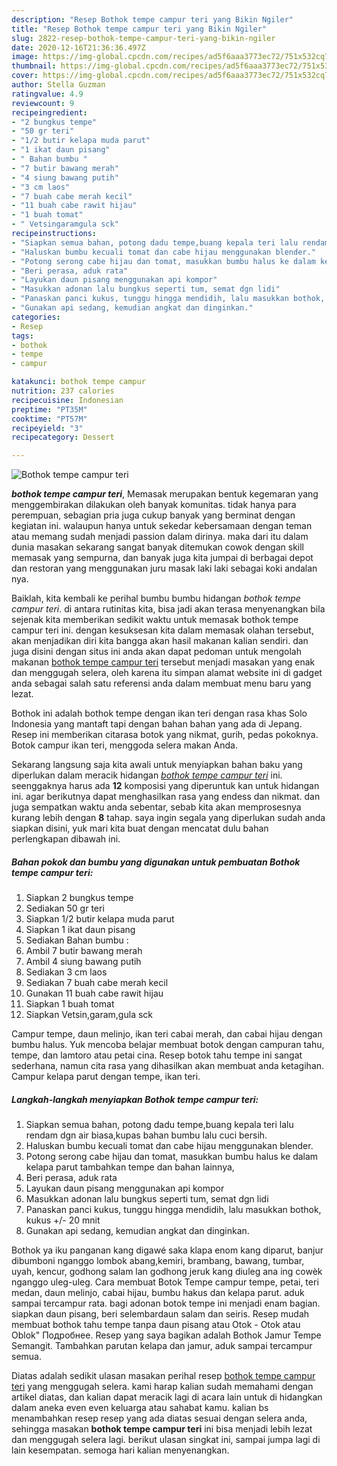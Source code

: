 ```yaml
---
description: "Resep Bothok tempe campur teri yang Bikin Ngiler"
title: "Resep Bothok tempe campur teri yang Bikin Ngiler"
slug: 2822-resep-bothok-tempe-campur-teri-yang-bikin-ngiler
date: 2020-12-16T21:36:36.497Z
image: https://img-global.cpcdn.com/recipes/ad5f6aaa3773ec72/751x532cq70/bothok-tempe-campur-teri-foto-resep-utama.jpg
thumbnail: https://img-global.cpcdn.com/recipes/ad5f6aaa3773ec72/751x532cq70/bothok-tempe-campur-teri-foto-resep-utama.jpg
cover: https://img-global.cpcdn.com/recipes/ad5f6aaa3773ec72/751x532cq70/bothok-tempe-campur-teri-foto-resep-utama.jpg
author: Stella Guzman
ratingvalue: 4.9
reviewcount: 9
recipeingredient:
- "2 bungkus tempe"
- "50 gr teri"
- "1/2 butir kelapa muda parut"
- "1 ikat daun pisang"
- " Bahan bumbu "
- "7 butir bawang merah"
- "4 siung bawang putih"
- "3 cm laos"
- "7 buah cabe merah kecil"
- "11 buah cabe rawit hijau"
- "1 buah tomat"
- " Vetsingaramgula sck"
recipeinstructions:
- "Siapkan semua bahan, potong dadu tempe,buang kepala teri lalu rendam dgn air biasa,kupas bahan bumbu lalu cuci bersih."
- "Haluskan bumbu kecuali tomat dan cabe hijau menggunakan blender."
- "Potong serong cabe hijau dan tomat, masukkan bumbu halus ke dalam kelapa parut tambahkan tempe dan bahan lainnya,"
- "Beri perasa, aduk rata"
- "Layukan daun pisang menggunakan api kompor"
- "Masukkan adonan lalu bungkus seperti tum, semat dgn lidi"
- "Panaskan panci kukus, tunggu hingga mendidih, lalu masukkan bothok, kukus +/- 20 mnit"
- "Gunakan api sedang, kemudian angkat dan dinginkan."
categories:
- Resep
tags:
- bothok
- tempe
- campur

katakunci: bothok tempe campur 
nutrition: 237 calories
recipecuisine: Indonesian
preptime: "PT35M"
cooktime: "PT57M"
recipeyield: "3"
recipecategory: Dessert

---
```



![Bothok tempe campur teri](https://img-global.cpcdn.com/recipes/ad5f6aaa3773ec72/751x532cq70/bothok-tempe-campur-teri-foto-resep-utama.jpg)

<b><i>bothok tempe campur teri</i></b>, Memasak merupakan bentuk kegemaran yang menggembirakan dilakukan oleh banyak komunitas. tidak hanya para perempuan, sebagian pria juga cukup banyak yang berminat dengan kegiatan ini. walaupun hanya untuk sekedar kebersamaan dengan teman atau memang sudah menjadi passion dalam dirinya. maka dari itu dalam dunia masakan sekarang sangat banyak ditemukan cowok dengan skill memasak yang sempurna, dan banyak juga kita jumpai di berbagai depot dan restoran yang menggunakan juru masak laki laki sebagai koki andalan nya.

Baiklah, kita kembali ke perihal bumbu bumbu hidangan <i>bothok tempe campur teri</i>. di antara rutinitas kita, bisa jadi akan terasa menyenangkan bila sejenak kita memberikan sedikit waktu untuk memasak bothok tempe campur teri ini. dengan kesuksesan kita dalam memasak olahan tersebut, akan menjadikan diri kita bangga akan hasil makanan kalian sendiri. dan juga disini dengan situs ini anda akan dapat pedoman untuk mengolah makanan <u>bothok tempe campur teri</u> tersebut menjadi masakan yang enak dan menggugah selera, oleh karena itu simpan alamat website ini di gadget anda sebagai salah satu referensi anda dalam membuat menu baru yang lezat.

Bothok ini adalah bothok tempe dengan ikan teri dengan rasa khas Solo Indonesia yang mantaft tapi dengan bahan bahan yang ada di Jepang. Resep ini memberikan citarasa botok yang nikmat, gurih, pedas pokoknya. Botok campur ikan teri, menggoda selera makan Anda.


Sekarang langsung saja kita awali untuk menyiapkan bahan baku yang diperlukan dalam meracik hidangan <u><i>bothok tempe campur teri</i></u> ini. seenggaknya harus ada <b>12</b> komposisi yang diperuntuk kan untuk hidangan ini. agar berikutnya dapat menghasilkan rasa yang endess dan nikmat. dan juga sempatkan waktu anda sebentar, sebab kita akan memprosesnya kurang lebih dengan <b>8</b> tahap. saya ingin segala yang diperlukan sudah anda siapkan disini, yuk mari kita buat dengan mencatat dulu bahan perlengkapan dibawah ini.

<!--inarticleads1-->

##### Bahan pokok dan bumbu yang digunakan untuk pembuatan Bothok tempe campur teri:

1. Siapkan 2 bungkus tempe
1. Sediakan 50 gr teri
1. Siapkan 1/2 butir kelapa muda parut
1. Siapkan 1 ikat daun pisang
1. Sediakan  Bahan bumbu :
1. Ambil 7 butir bawang merah
1. Ambil 4 siung bawang putih
1. Sediakan 3 cm laos
1. Sediakan 7 buah cabe merah kecil
1. Gunakan 11 buah cabe rawit hijau
1. Siapkan 1 buah tomat
1. Siapkan  Vetsin,garam,gula sck


Campur tempe, daun melinjo, ikan teri cabai merah, dan cabai hijau dengan bumbu halus. Yuk mencoba belajar membuat botok dengan campuran tahu, tempe, dan lamtoro atau petai cina. Resep botok tahu tempe ini sangat sederhana, namun cita rasa yang dihasilkan akan membuat anda ketagihan. Campur kelapa parut dengan tempe, ikan teri. 

<!--inarticleads2-->

##### Langkah-langkah menyiapkan Bothok tempe campur teri:

1. Siapkan semua bahan, potong dadu tempe,buang kepala teri lalu rendam dgn air biasa,kupas bahan bumbu lalu cuci bersih.
1. Haluskan bumbu kecuali tomat dan cabe hijau menggunakan blender.
1. Potong serong cabe hijau dan tomat, masukkan bumbu halus ke dalam kelapa parut tambahkan tempe dan bahan lainnya,
1. Beri perasa, aduk rata
1. Layukan daun pisang menggunakan api kompor
1. Masukkan adonan lalu bungkus seperti tum, semat dgn lidi
1. Panaskan panci kukus, tunggu hingga mendidih, lalu masukkan bothok, kukus +/- 20 mnit
1. Gunakan api sedang, kemudian angkat dan dinginkan.


Bothok ya iku panganan kang digawé saka klapa enom kang diparut, banjur dibumboni nganggo lombok abang,kemiri, brambang, bawang, tumbar, uyah, kencur, godhong salam lan godhong jeruk kang diuleg ana ing cowèk nganggo uleg-uleg. Cara membuat Botok Tempe campur tempe, petai, teri medan, daun melinjo, cabai hijau, bumbu hakus dan kelapa parut. aduk sampai tercampur rata. bagi adonan botok tempe ini menjadi enam bagian. siapkan daun pisang, beri selembardaun salam dan seiris. Resep mudah membuat bothok tahu tempe tanpa daun pisang atau Otok - Otok atau Oblok&#34; Подробнее. Resep yang saya bagikan adalah Bothok Jamur Tempe Semangit. Tambahkan parutan kelapa dan jamur, aduk sampai tercampur semua. 

Diatas adalah sedikit ulasan masakan perihal resep <u>bothok tempe campur teri</u> yang menggugah selera. kami harap kalian sudah memahami dengan artikel diatas, dan kalian dapat meracik lagi di acara lain untuk di hidangkan dalam aneka even even keluarga atau sahabat kamu. kalian bs menambahkan resep resep yang ada diatas sesuai dengan selera anda, sehingga masakan <b>bothok tempe campur teri</b> ini bisa menjadi lebih lezat dan menggugah selera lagi. berikut ulasan singkat ini, sampai jumpa lagi di lain kesempatan. semoga hari kalian menyenangkan.
